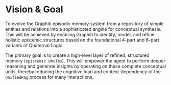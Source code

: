 # Vision & Goal

To evolve the Graphiti episodic memory system from a repository of simple entities and relations into a sophisticated engine for conceptual synthesis. This will be achieved by enabling Graphiti to identify, model, and refine holistic epistemic structures based on the foundational 4-part and 6-part variants of Quaternal Logic.

The primary goal is to create a high-level layer of refined, structured memory (`epistemic wholes`). This will empower the agent to perform deeper reasoning and generate insights by operating on these complete conceptual units, thereby reducing the cognitive load and context-dependency of the `UnifiedRag` process for many interactions.